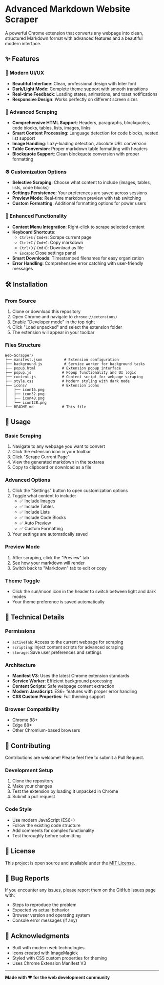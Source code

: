 # Advanced Markdown Website Scraper

A powerful Chrome extension that converts any webpage into clean, structured Markdown format with advanced features and a beautiful modern interface.

## ✨ Features

### 🎨 Modern UI/UX
- **Beautiful Interface**: Clean, professional design with Inter font
- **Dark/Light Mode**: Complete theme support with smooth transitions
- **Real-time Feedback**: Loading states, animations, and toast notifications
- **Responsive Design**: Works perfectly on different screen sizes

### 🔧 Advanced Scraping
- **Comprehensive HTML Support**: Headers, paragraphs, blockquotes, code blocks, tables, lists, images, links
- **Smart Content Processing**: Language detection for code blocks, nested list support
- **Image Handling**: Lazy-loading detection, absolute URL conversion
- **Table Conversion**: Proper markdown table formatting with headers
- **Blockquote Support**: Clean blockquote conversion with proper formatting

### ⚙️ Customization Options
- **Selective Scraping**: Choose what content to include (images, tables, lists, code blocks)
- **Settings Persistence**: Your preferences are saved across sessions
- **Preview Mode**: Real-time markdown preview with tab switching
- **Custom Formatting**: Additional formatting options for power users

### 🚀 Enhanced Functionality
- **Context Menu Integration**: Right-click to scrape selected content
- **Keyboard Shortcuts**: 
  - `Ctrl+S` / `Cmd+S`: Scrape current page
  - `Ctrl+C` / `Cmd+C`: Copy markdown
  - `Ctrl+D` / `Cmd+D`: Download as file
  - `Escape`: Close settings panel
- **Smart Downloads**: Timestamped filenames for easy organization
- **Error Handling**: Comprehensive error catching with user-friendly messages

## 🛠️ Installation

### From Source
1. Clone or download this repository
2. Open Chrome and navigate to `chrome://extensions/`
3. Enable "Developer mode" in the top right
4. Click "Load unpacked" and select the extension folder
5. The extension will appear in your toolbar

### Files Structure
```
Web-Scrapper/
├── manifest.json          # Extension configuration
├── background.js          # Service worker for background tasks
├── popup.html            # Extension popup interface
├── popup.js              # Popup functionality and UI logic
├── content.js            # Content script for webpage scraping
├── style.css             # Modern styling with dark mode
├── icons/                # Extension icons
│   ├── icon16.png
│   ├── icon32.png
│   ├── icon48.png
│   └── icon128.png
└── README.md             # This file
```

## 🎯 Usage

### Basic Scraping
1. Navigate to any webpage you want to convert
2. Click the extension icon in your toolbar
3. Click "Scrape Current Page"
4. View the generated markdown in the textarea
5. Copy to clipboard or download as a file

### Advanced Options
1. Click the "Settings" button to open customization options
2. Toggle what content to include:
   - ✅ Include Images
   - ✅ Include Tables  
   - ✅ Include Lists
   - ✅ Include Code Blocks
   - ✅ Auto Preview
   - ✅ Custom Formatting
3. Your settings are automatically saved

### Preview Mode
1. After scraping, click the "Preview" tab
2. See how your markdown will render
3. Switch back to "Markdown" tab to edit or copy

### Theme Toggle
- Click the sun/moon icon in the header to switch between light and dark modes
- Your theme preference is saved automatically

## 🔧 Technical Details

### Permissions
- `activeTab`: Access to the current webpage for scraping
- `scripting`: Inject content scripts for advanced scraping
- `storage`: Save user preferences and settings

### Architecture
- **Manifest V3**: Uses the latest Chrome extension standards
- **Service Worker**: Efficient background processing
- **Content Scripts**: Safe webpage content extraction
- **Modern JavaScript**: ES6+ features with proper error handling
- **CSS Custom Properties**: Full theming support

### Browser Compatibility
- Chrome 88+
- Edge 88+
- Other Chromium-based browsers

## 🤝 Contributing

Contributions are welcome! Please feel free to submit a Pull Request.

### Development Setup
1. Clone the repository
2. Make your changes
3. Test the extension by loading it unpacked in Chrome
4. Submit a pull request

### Code Style
- Use modern JavaScript (ES6+)
- Follow the existing code structure
- Add comments for complex functionality
- Test thoroughly before submitting

## 📝 License

This project is open source and available under the [MIT License](LICENSE).

## 🐛 Bug Reports

If you encounter any issues, please report them on the GitHub issues page with:
- Steps to reproduce the problem
- Expected vs actual behavior
- Browser version and operating system
- Console error messages (if any)

## 🎉 Acknowledgments

- Built with modern web technologies
- Icons created with ImageMagick
- Styled with CSS custom properties for theming
- Uses Chrome Extension Manifest V3

---

**Made with ❤️ for the web development community** 